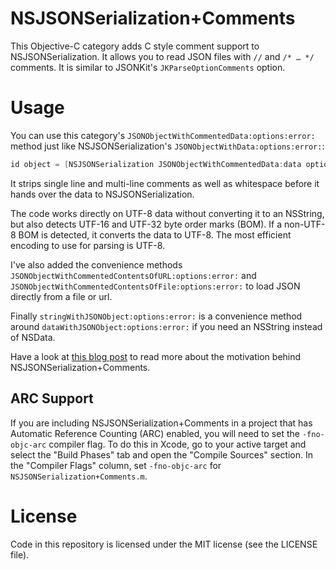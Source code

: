 # NSJSONSerialization+Comments

This Objective-C category adds C style comment support to NSJSONSerialization. It allows you to read JSON files with `//` and `/* … */` comments. It is similar to JSONKit's `JKParseOptionComments` option.

# Usage

You can use this category's `JSONObjectWithCommentedData:options:error:` method just like NSJSONSerialization's `JSONObjectWithData:options:error:`:

```Objective-C
id object = [NSJSONSerialization JSONObjectWithCommentedData:data options:0 error:&error];
```

It strips single line and multi-line comments as well as whitespace before it hands over the data to NSJSONSerialization.

The code works directly on UTF-8 data without converting it to an NSString, but also detects UTF-16 and UTF-32 byte order marks (BOM). If a non-UTF-8 BOM is detected, it converts the data to UTF-8. The most efficient encoding to use for parsing is UTF-8.

I've also added the convenience methods `JSONObjectWithCommentedContentsOfURL:options:error:` and `JSONObjectWithCommentedContentsOfFile:options:error:` to load JSON directly from a file or url. 

Finally `stringWithJSONObject:options:error:` is a convenience method around `dataWithJSONObject:options:error:` if you need an NSString instead of NSData.

Have a look at [this blog post](http://blach.io/2014/07/28/nsjsonserialization-category-to-read-json-with-comments/) to read more about the motivation behind NSJSONSerialization+Comments.

## ARC Support

If you are including NSJSONSerialization+Comments in a project that has Automatic Reference Counting (ARC) enabled, you will need to set the `-fno-objc-arc` compiler flag. To do this in Xcode, go to your active target and select the "Build Phases" tab and open the "Compile Sources" section. In the "Compiler Flags" column, set `-fno-objc-arc` for `NSJSONSerialization+Comments.m`.

# License

Code in this repository is licensed under the MIT license (see the LICENSE file).